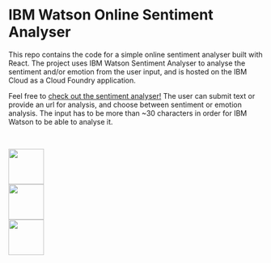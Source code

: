 # IBM Watson Online Sentiment Analyser

This repo contains the code for a simple online sentiment analyser built with React.
The project uses IBM Watson Sentiment Analyser to analyse the sentiment and/or emotion from the user input, 
and is hosted on the IBM Cloud as a Cloud Foundry application.

Feel free to [check out the sentiment analyser!](http://sentiment-analyzer-af6-optimistic-cheetah-wl.mybluemix.net/)
The user can submit text or provide an url for analysis, and choose between sentiment or emotion analysis. 
The input has to be more than ~30 characters in order for IBM Watson to be able to analyse it. 

<br>

<img width=70 style="display: flex;" src="https://user-images.githubusercontent.com/62766078/148285610-6fe01295-ce8c-4c5e-8645-72b72f0fe0c7.png"> <img style="display: flex;" width=70 src="https://user-images.githubusercontent.com/62766078/148285756-5314e68d-39cc-410d-bff7-af56542539eb.png"> <img style="display: flex;" width=70 src="https://user-images.githubusercontent.com/62766078/148286801-a7e5a8db-c277-44d0-8e0f-399da69b3213.png">

